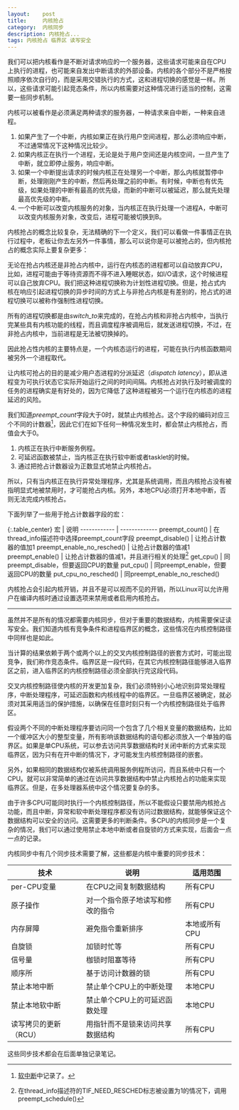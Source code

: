 ```yaml
---
layout:    post
title:     内核抢占
category:  内核同步
description: 内核抢占...
tags: 内核抢占 临界区 读写安全
---
```

我们可以把内核看作是不断对请求响应的一个服务器，这些请求可能来自在CPU上执行的进程，也可能来自发出中断请求的外部设备。内核的各个部分不是严格按照顺序依次自行的，而是采用交错执行的方式，这和进程切换的感觉是一样。所以，这些请求可能引起竞态条件，所以内核需要对这种情况进行适当的控制，这需要一些同步机制。

内核可以被看作是必须满足两种请求的服务器，一种请求来自中断，一种来自进程。

1. 如果产生了一个中断，内核如果正在执行用户空间进程，那么必须响应中断，不过通常情况下这种情况比较少。
2. 如果内核正在执行一个进程，无论是处于用户空间还是内核空间，一旦产生了中断，就立即停止服务，响应中断。
3. 如果一个中断提出请求的时候内核正在处理另一个中断，那么内核就暂停中断，处理刚刚产生的中断，然后再处理之前的中断。有时候，中断也有优先级，如果处理的中断有最高的优先级，而新的中断可以被延迟，那么就先处理最高优先级的中断。
4. 一个中断可以改变内核服务的对象，当内核正在执行处理一个进程A，中断可以改变内核服务对象，改变后，进程可能被切换到B。

内核抢占的概念比较复杂，无法精确的下一个定义，我们可以看做一件事情正在执行过程中，老板让你去左另外一件事情，那么可以说你是可以被抢占的，但内核抢占的概念实际上要复杂更多：

无论在抢占内核还是非抢占内核中，运行在内核态的进程都可以自动放弃CPU，比如，进程可能由于等待资源而不得不进入睡眠状态，如I/O请求，这个时候进程可以自己放弃CPU。我们把这种进程切换称为计划性进程切换。但是，抢占式内核在响应引起进程切换的异步时间的方式上与非抢占内核是有差别的，抢占式的进程切换可以被称作强制性进程切换。

所有的进程切换都是由*switch_to*来完成的，在抢占内核和非抢占内核中，当执行完某些具有内核功能的线程，而且调度程序被调用后，就发送进程切换，不过，在非抢占内核中，当前进程是无法被切换掉的。

因此抢占性内核的主要特点是，一个内核态运行的进程，可能在执行内核函数期间被另外一个进程取代。

让内核可抢占的目的是减少用户态进程的分派延迟（*dispatch latency*），即从进程变为可执行状态它实际开始运行之间的时间间隔。内核抢占对执行及时被调度的任务的进程确实是有好处的，因为它降低了这种进程被另一个运行在内核态的进程延迟的风险。

我们知道*preempt_count*字段大于0时，就禁止内核抢占。这个字段的编码对应三个不同的计数器[^1]，因此它们在如下任何一种情况发生时，都会禁止内核抢占，而值会大于0。

1. 内核正在执行中断服务例程。
2. 可延迟函数被禁止，当内核正在执行软中断或者tasklet的时候。
3. 通过把抢占计数器设为正数显式地禁止内核抢占。

[^1]: [软中断](/linux-kernel-architecture/posts/soft-irq/)中记录了。

所以，只有当内核正在执行异常处理程序，尤其是系统调用，而且内核抢占没有被指明显式地被禁用时，才可能抢占内核。另外，本地CPU必须打开本地中断，否则无法完成内核抢占。

下面列举了一些用于抢占计数器字段的宏：

{:.table_center}
宏                             | 说明
------------                   | -------------
preempt\_count()               | 在thread\_info描述符中选择preempt\_count字段
preempt\_disable()             | 让抢占计数器的值加1
preempt\_enable\_no\_resched() | 让抢占计数器的值减1
preempt\_enable()              | 让抢占计数器的值减1，并且进行相关的处理[^2]
get\_cpu()                     | 同preempt\_disable，但要返回CPU的数量
put\_cpu()                     | 同preempt\_enable，但要返回CPU的数量
put\_cpu\_no\_resched()        | 同preempt\_enable\_no\_resched()

[^2]: 在thread_info描述符的TIF_NEED_RESCHED标志被设置为1的情况下，调用preempt_schedule()

内核抢占会引起内核开销，并且不是可以视而不见的开销，所以Linux可以允许用户在编译内核时通过设置选项来禁用或者启用内核抢占。

----

虽然并不是所有的情况都需要内核同步，但对于重要的数据结构，内核需要保证读写安全。我们知道内核有竞争条件和进程临界区的概念，这些情况在内核控制路径中同样也是如此。

当计算的结果依赖于两个或两个以上的交叉内核控制路径的嵌套方式时，可能出现竞争，我们称作竞态条件。临界区是一段代码，在其它内核控制路径能够进入临界区之前，进入临界区的内核控制路径必须全部执行完这段代码。

交叉内核控制路径使内核的开发更加复杂，我们必须特别小心地识别异常处理程序，中断处理程序，可延迟函数和内核线程中的临界区。一旦临界区被确定，就必须对其采用适当的保护措施，以确保在任意时刻只有一个内核控制路径处于临界区。

假设两个不同的中断处理程序要访问同一个包含了几个相关变量的数据结构，比如一个缓冲区大小的整型变量，所有影响该数据结构的语句都必须放入一个单独的临界区。如果是单CPU系统，可以参去访问共享数据结构时关闭中断的方式来实现临界区，因为只有在开中断的情况下，才可能发生内核控制路径的嵌套。

另外，如果相同的数据结构仅被系统调用服务例程所访问，而且系统中只有一个CPU。就可以非常简单的通过在访问共享数据结构中禁止内核抢占的功能来实现临界区。但是，在多处理器系统中这个情况要复杂的多。

由于许多CPU可能同时执行一个内核控制路径，所以不能假设只要禁用内核抢占功能，而且中断，异常和软中断处理程序都没有访问过数据结构，就能够保证这个数据结构可以安全的访问。这需要更多的判断条件。多CPU的内核同步是一个复杂的情况，我们可以通过使用禁止本地中断或者自旋锁的方式来实现，后面会一点一点的记录。

内核同步中有几个同步技术需要了解，这些都是内核中重要的同步技术：

技术                 | 说明                         | 适用范围
------------        | -------------                | -------------
per-CPU变量          | 在CPU之间复制数据结构          | 所有CPU
原子操作              | 对一个指令原子地读写和修改的指令 | 所有CPU
内存屏障              | 避免指令重新排序               | 本地或所有CPU
自旋锁                | 加锁时忙等                    | 所有CPU
信号量                | 枷锁时阻塞等待                 | 所有CPU
顺序所                | 基于访问计数器的锁              | 所有CPU
禁止本地中断           | 禁止单个CPU上的中断处理          | 本地CPU
禁止本地软中断         | 禁止单个CPU上的可延迟函数处理     | 本地CPU
读写拷贝的更新（RCU）   | 用指针而不是锁来访问共享数据结构 | 所有CPU

这些同步技术都会在后面单独记录笔记。